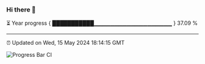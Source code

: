 ### Hi there 👋

⏳ Year progress { ███████████▁▁▁▁▁▁▁▁▁▁▁▁▁▁▁▁▁▁▁ } 37.09 %

---

⏰ Updated on Wed, 15 May 2024 18:14:15 GMT

![Progress Bar CI](https://github.com/liununu/liununu/workflows/Progress%20Bar%20CI/badge.svg)
